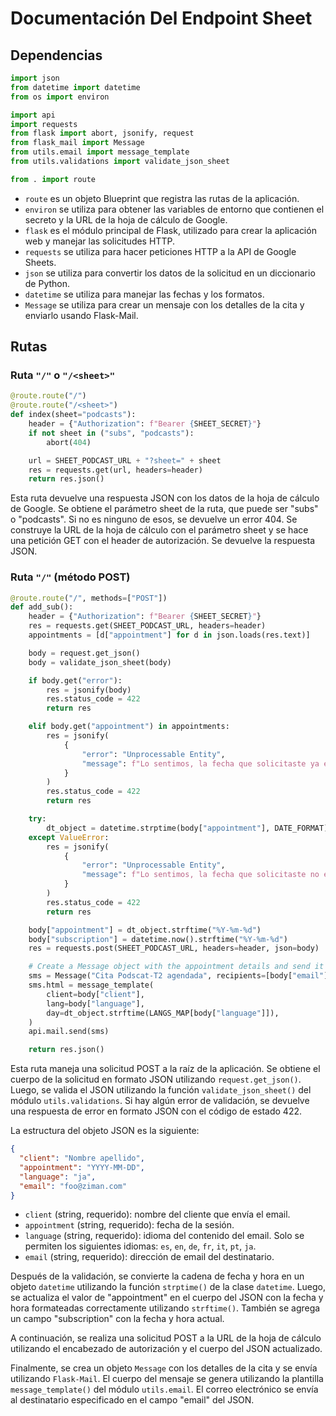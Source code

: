 # Documentación Del Endpoint Sheet

## Dependencias
```python
import json
from datetime import datetime
from os import environ

import api
import requests
from flask import abort, jsonify, request
from flask_mail import Message
from utils.email import message_template
from utils.validations import validate_json_sheet

from . import route
```

- `route` es un objeto Blueprint que registra las rutas de la aplicación.
- `environ` se utiliza para obtener las variables de entorno que contienen el secreto y la URL de la hoja de cálculo de Google.
- `flask` es el módulo principal de Flask, utilizado para crear la aplicación web y manejar las solicitudes HTTP.
- `requests` se utiliza para hacer peticiones HTTP a la API de Google Sheets.
- `json` se utiliza para convertir los datos de la solicitud en un diccionario de Python.
- `datetime` se utiliza para manejar las fechas y los formatos.
- `Message` se utiliza para crear un mensaje con los detalles de la cita y enviarlo usando Flask-Mail.

## Rutas

### Ruta `"/"` o `"/<sheet>"`

```python
@route.route("/")
@route.route("/<sheet>")
def index(sheet="podcasts"):
    header = {"Authorization": f"Bearer {SHEET_SECRET}"}
    if not sheet in ("subs", "podcasts"):
        abort(404)

    url = SHEET_PODCAST_URL + "?sheet=" + sheet
    res = requests.get(url, headers=header)
    return res.json()
```

Esta ruta devuelve una respuesta JSON con los datos de la hoja de cálculo de Google. Se obtiene el parámetro sheet de la ruta, que puede ser "subs" o "podcasts". Si no es ninguno de esos, se devuelve un error 404. Se construye la URL de la hoja de cálculo con el parámetro sheet y se hace una petición GET con el header de autorización. Se devuelve la respuesta JSON.

### Ruta `"/"` (método POST)

```python
@route.route("/", methods=["POST"])
def add_sub():
    header = {"Authorization": f"Bearer {SHEET_SECRET}"}
    res = requests.get(SHEET_PODCAST_URL, headers=header)
    appointments = [d["appointment"] for d in json.loads(res.text)]

    body = request.get_json()
    body = validate_json_sheet(body)

    if body.get("error"):
        res = jsonify(body)
        res.status_code = 422
        return res

    elif body.get("appointment") in appointments:
        res = jsonify(
            {
                "error": "Unprocessable Entity",
                "message": f"Lo sentimos, la fecha que solicitaste ya está ocupada por alguien más.",
            }
        )
        res.status_code = 422
        return res

    try:
        dt_object = datetime.strptime(body["appointment"], DATE_FORMAT)
    except ValueError:
        res = jsonify(
            {
                "error": "Unprocessable Entity",
                "message": f"Lo sentimos, la fecha que solicitaste no es valida.",
            }
        )
        res.status_code = 422
        return res

    body["appointment"] = dt_object.strftime("%Y-%m-%d")
    body["subscription"] = datetime.now().strftime("%Y-%m-%d")
    res = requests.post(SHEET_PODCAST_URL, headers=header, json=body)

    # Create a Message object with the appointment details and send it using Flask-Mail
    sms = Message("Cita Podscat-T2 agendada", recipients=[body["email"]])
    sms.html = message_template(
        client=body["client"],
        lang=body["language"],
        day=dt_object.strftime(LANGS_MAP[body["language"]]),
    )
    api.mail.send(sms)

    return res.json()
```

Esta ruta maneja una solicitud POST a la raíz de la aplicación. Se obtiene el cuerpo de la solicitud en formato JSON utilizando `request.get_json()`. Luego, se valida el JSON utilizando la función `validate_json_sheet()` del módulo `utils.validations`. Si hay algún error de validación, se devuelve una respuesta de error en formato JSON con el código de estado 422.

La estructura del objeto JSON es la siguiente:

```json
{
  "client": "Nombre apellido",
  "appointment": "YYYY-MM-DD",
  "language": "ja",
  "email": "foo@ziman.com"
}
```

- `client` (string, requerido): nombre del cliente que envía el email.
- `appointment` (string, requerido): fecha de la sesión.
- `language` (string, requerido): idioma del contenido del email. Solo se permiten los siguientes idiomas: `es`, `en`, `de`, `fr`, `it`, `pt`, `ja`.
- `email` (string, requerido): dirección de email del destinatario.

Después de la validación, se convierte la cadena de fecha y hora en un objeto `datetime` utilizando la función `strptime()` de la clase `datetime`. Luego, se actualiza el valor de "appointment" en el cuerpo del JSON con la fecha y hora formateadas correctamente utilizando `strftime()`. También se agrega un campo "subscription" con la fecha y hora actual.

A continuación, se realiza una solicitud POST a la URL de la hoja de cálculo utilizando el encabezado de autorización y el cuerpo del JSON actualizado.

Finalmente, se crea un objeto `Message` con los detalles de la cita y se envía utilizando `Flask-Mail`. El cuerpo del mensaje se genera utilizando la plantilla `message_template()` del módulo `utils.email`. El correo electrónico se envía al destinatario especificado en el campo "email" del JSON.
